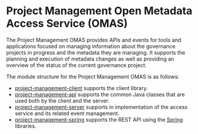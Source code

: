 <!-- SPDX-License-Identifier: Apache-2.0 -->

# Project Management Open Metadata Access Service (OMAS)

The Project Management OMAS provides APIs and events for tools and applications
focused on managing information about the governance projects in progress
and the metadata they are managing.  It supports the planning and execution
of metadata changes as well as providing an overview of the status of
the current governance project.

The module structure for the Project Management OMAS is as follows:

* [project-management-client](project-management-client) supports the client library.
* [project-management-api](project-management-api) supports the common Java classes that are used both by the client and the server.
* [project-management-server](project-management-server) supports in implementation of the access service and its related event management.
* [project-management-spring](project-management-spring) supports the REST API using the [Spring](../../../developer-resources/Spring.md) libraries.
